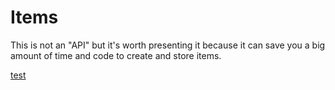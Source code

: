 # Items
This is not an "API" but it's worth presenting it because it can save you a big amount of time and code to create and store items.

[test](https://github.com/Lucaa8/SpigotApi/assets/47627900/b5090659-b3a2-4026-8f0e-4e39cf0c530b)

